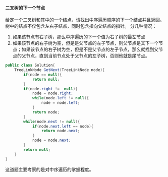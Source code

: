 #### 二叉树的下一个节点
给定一个二叉树和其中的一个结点，请找出中序遍历顺序的下一个结点并且返回。树中的结点不仅包含左右子结点，同时包含指向父结点的指针。
分几种情况：
1. 如果该节点有右子树，那么中序遍历的下一个值为右子树的最左节点
2. 如果该节点的右子树为空，但是是父节点的左子节点，则父节点是其下一个节点；如果该节点的右子树为空，但是不是父节点的左子节点，那么就找到父节点的父节点，直到当前节点处于父节点的左子树，否则他就是尾节点。
```Java
public class Solution{
    TreeLinkNode GetNext(TreeLinkNode node){
        if(node == null){
            return null;
        }
        if(node.right !=  null){
            node = node.right;
            while(node.left != null){
                node = node.left;
            }
            return node;
        }
        while(node.next != null){
            if(node.next.left == node){
                return node.next;
            }
            node = node.next;
        }
        return null;
    }
}
```

这道题主要考察的是对中序遍历的掌握程度。

